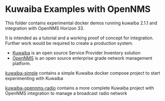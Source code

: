 # Kuwaiba Examples with OpenNMS

This folder contains experimental docker demos running kuwaiba 2.1.1 and integration with OpenNMS Horizon 33.

It is intended as a tutorial and a working proof of concept for integration. 
Further work would be required to create a production system.

* [Kuwaiba](https://www.kuwaiba.org/) is an open source Service Provider Inventory solution
* [OpenNMS](https://github.com/OpenNMS/opennms) is an open source enterprise grade network management platform.

[kuwaiba-simple](../kuwaiba-simple)  contains a simple Kuwaiba docker compose project to start experimenting with Kuwaiba

[kuwaiba-opennms-radio](../kuwaiba-opennms-radio) contains a more complete Kuwaiba project with OpenNMS integration to manage a broadcast radio network